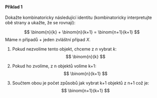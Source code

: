 #### Příklad 1
Dokažte kombinatoricky následující identitu (kombinatoricky interpretujte obě strany a ukažte, že se rovnají):

$$
\binom{n}{k} + \binom{n}{k+1} = \binom{n+1}{k+1}
$$
Máme n případů + jeden zvláštní případ $X$. 
1. Pokud nezvolíme tento objekt, chceme z $n$  vybrat $k$:
$$
\binom{n}{k} 
$$

2. Pokud ho zvolíme, z n objektů volíme k+1:
$$
\binom{n}{k+1} 
$$

3. Součtem obou je počet způsobů jak vybrat k+1 objektů z n+1 což je:
$$
\binom{n+1}{k+1} 
$$